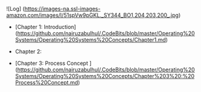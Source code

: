 
![Log] (https://images-na.ssl-images-amazon.com/images/I/51spVw9pGKL._SY344_BO1,204,203,200_.jpg)


- [Chapter 1: Introduction] (https://github.com/nairuzabulhul/.CodeBits/blob/master/Operating%20Systems/Operating%20Systems%20Concepts/Chapter1.md) 

- Chapter 2:
 
- [Chapter 3: Process Concept ] (https://github.com/nairuzabulhul/.CodeBits/blob/master/Operating%20Systems/Operating%20Systems%20Concepts/Chapter%203%20:%20Process%20Concept.md)
